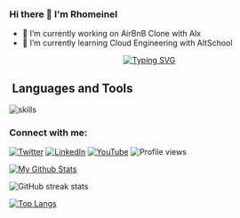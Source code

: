 ### Hi there 👋 I'm Rhomeinel

- 🔭 I’m currently working on AirBnB Clone with Alx
- 🌱 I’m currently learning Cloud Engineering with AltSchool

<!--
**rhomeinel/rhomeinel** is a ✨ _special_ ✨ repository because its `README.md` (this file) appears on your GitHub profile.

Here are some ideas to get you started:

- 🔭 I’m currently working on ...
- 🌱 I’m currently learning ...
- 👯 I’m looking to collaborate on ...
- 🤔 I’m looking for help with ...
- 💬 Ask me about ...
- 📫 How to reach me: ...
- 😄 Pronouns: ...
- ⚡ Fun fact: ...
-->

<p align="center">
  <a href="https://git.io/typing-svg"><img src="https://readme-typing-svg.herokuapp.com?font=Fira+Code&size=22&pause=1000&width=435&lines=Tomorrow+will+be+better%2C+;and+if+its+not+;I'll+say+it+again+" alt="Typing SVG" /></a>
</p>

## ️ Languages and Tools

![skills](https://skillicons.dev/icons?i=c,html,css,js,mysql,py,vim,md,git,bash,vscode&theme=light)

### Connect with me:
[![Twitter](https://img.shields.io/badge/Twitter-%231DA1F2.svg?&style=flat-square&logo=twitter&logoColor=white)](https://twitter.com/rhomeinel) [![LinkedIn](https://img.shields.io/badge/LinkedIn-%230077B5.svg?&style=flat-square&logo=linkedin&logoColor=white)](https://www.linkedin.com/in/rhoda-nelson-050274a8/) [![YouTube](https://img.shields.io/badge/YouTube-%23FF0000.svg?&style=flat-square&logo=youtube&logoColor=white)](https://youtube.com/rhomeinel) ![Profile views](https://gpvc.arturio.dev/rhomeinel)

[![My Github Stats](https://github-readme-stats.vercel.app/api?username=rhomeinel&theme=radical)](https://github.com/rhomeinel/github-readme-stats)

![GitHub streak stats](https://github-readme-streak-stats.herokuapp.com/?user=rhomeinel&theme=react) 

[![Top Langs](https://github-readme-stats.vercel.app/api/top-langs/?username=rhomeinel&layout=compact&theme=dark)](https://github.com/rhomeinel/github-readme-stats)



